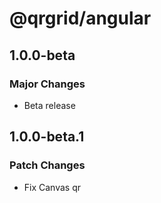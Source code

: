 # @qrgrid/angular

## 1.0.0-beta

### Major Changes

- Beta release

## 1.0.0-beta.1

### Patch Changes

- Fix Canvas qr
